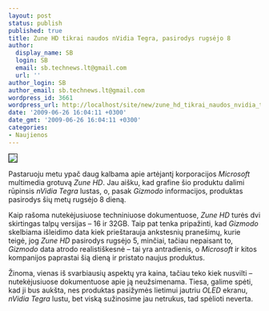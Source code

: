 ```yaml
---
layout: post
status: publish
published: true
title: Zune HD tikrai naudos nVidia Tegra, pasirodys rugsėjo 8
author:
  display_name: SB
  login: SB
  email: sb.technews.lt@gmail.com
  url: ''
author_login: SB
author_email: sb.technews.lt@gmail.com
wordpress_id: 3661
wordpress_url: http://localhost/site/new/zune_hd_tikrai_naudos_nvidia_tegra__pasirodys_rugsejo_8/
date: '2009-06-26 16:04:11 +0300'
date_gmt: '2009-06-26 16:04:11 +0300'
categories:
- Naujienos
---
```

<div class="imgright"><img src="http://tbn0.google.com/images?q=tbn:7ugIhmjgGvWVeM:http://techdarling.files.wordpress.com/2009/05/101099_zunehd2.jpg" border="1" /></div>
<p>Pastaruoju metu ypač daug kalbama apie artėjantį korporacijos <i>Microsoft</i> multimedia grotuvą <i>Zune HD</i>. Jau aišku, kad grafine šio produktu dalimi rūpinsis <i>nVidia Tegra</i> lustas, o, pasak <i>Gizmodo</i> informacijos, produktas pasirodys šių metų rugsėjo 8 dieną.</p>
<p>Kaip rašoma nutekėjusiuose techniniuose dokumentuose, <i>Zune HD</i> turės dvi skirtingas talpų versijas – 16 ir 32GB. Taip pat tenka pripažinti, kad <i>Gizmodo</i> skelbiama išleidimo data kiek prieštarauja ankstesnių pranešimų, kurie teigė, jog <i>Zune HD</i> pasirodys rugsėjo 5, minčiai, tačiau nepaisant to, <i>Gizmodo</i> data atrodo realistiškesnė – tai yra antradienis, o <i>Microsoft</i> ir kitos kompanijos paprastai šią dieną ir pristato naujus produktus.</p>
<p>Žinoma, vienas iš svarbiausių aspektų yra kaina, tačiau teko kiek nusvilti – nutekėjusiuose dokumentuose apie ją neužsimenama. Tiesa, galime spėti, kad ji bus aukšta, nes produktas pasižymės lietimui jautriu <i>OLED</i> ekranu, <i>nVidia Tegra</i> lustu, bet viską sužinosime jau netrukus, tad spėlioti neverta.<br /></p>
